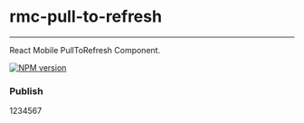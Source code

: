 # rmc-pull-to-refresh

---

React Mobile PullToRefresh Component.

[![NPM version][npm-image]][npm-url]

[npm-image]: http://img.shields.io/npm/v/rmc-pull-to-refresh.svg?style=flat-square
[npm-url]: http://npmjs.org/package/rmc-pull-to-refresh

### Publish

1234567
